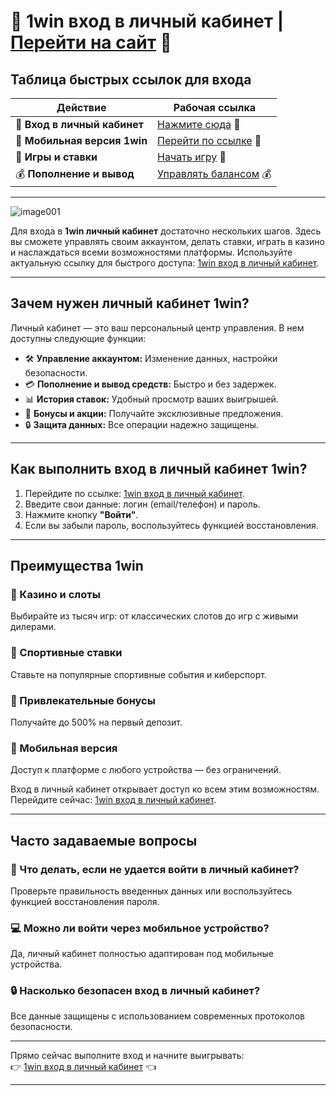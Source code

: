 # 🔑 1win вход в личный кабинет | [Перейти на сайт](https://brandplay.link/6F5VqbyZ) 🔑

## Таблица быстрых ссылок для входа

| **Действие**                | **Рабочая ссылка**                 |
|------------------------------|------------------------------------|
| 🎯 **Вход в личный кабинет** | [Нажмите сюда](https://brandplay.link/6F5VqbyZ) 🎯 |
| 📲 **Мобильная версия 1win** | [Перейти по ссылке](https://brandplay.link/6F5VqbyZ) 📲 |
| 🎰 **Игры и ставки**         | [Начать игру](https://brandplay.link/6F5VqbyZ) 🎰 |
| 💰 **Пополнение и вывод**    | [Управлять балансом](https://brandplay.link/6F5VqbyZ) 💰 |

---

![image001](https://github.com/user-attachments/assets/8a84be20-ce42-41f9-babd-9355d044fa09)

Для входа в **1win личный кабинет** достаточно нескольких шагов. Здесь вы сможете управлять своим аккаунтом, делать ставки, играть в казино и наслаждаться всеми возможностями платформы. Используйте актуальную ссылку для быстрого доступа: [1win вход в личный кабинет](https://brandplay.link/6F5VqbyZ).  

---

## Зачем нужен личный кабинет 1win?

Личный кабинет — это ваш персональный центр управления. В нем доступны следующие функции:

- 🛠️ **Управление аккаунтом:** Изменение данных, настройки безопасности.  
- 💳 **Пополнение и вывод средств:** Быстро и без задержек.  
- 📊 **История ставок:** Удобный просмотр ваших выигрышей.  
- 🎁 **Бонусы и акции:** Получайте эксклюзивные предложения.  
- 🔒 **Защита данных:** Все операции надежно защищены.  

---

## Как выполнить вход в личный кабинет 1win?

1. Перейдите по ссылке: [1win вход в личный кабинет](https://brandplay.link/6F5VqbyZ).  
2. Введите свои данные: логин (email/телефон) и пароль.  
3. Нажмите кнопку **"Войти"**.  
4. Если вы забыли пароль, воспользуйтесь функцией восстановления.  

---

## Преимущества 1win

### 🎲 Казино и слоты
Выбирайте из тысяч игр: от классических слотов до игр с живыми дилерами.  

### 🏅 Спортивные ставки
Ставьте на популярные спортивные события и киберспорт.  

### 🤑 Привлекательные бонусы
Получайте до 500% на первый депозит.  

### 📱 Мобильная версия
Доступ к платформе с любого устройства — без ограничений.  

Вход в личный кабинет открывает доступ ко всем этим возможностям. Перейдите сейчас: [1win вход в личный кабинет](https://brandplay.link/6F5VqbyZ).

---

## Часто задаваемые вопросы

### 🔐 Что делать, если не удается войти в личный кабинет?
Проверьте правильность введенных данных или воспользуйтесь функцией восстановления пароля.  

### 💻 Можно ли войти через мобильное устройство?
Да, личный кабинет полностью адаптирован под мобильные устройства.  

### 🔒 Насколько безопасен вход в личный кабинет?
Все данные защищены с использованием современных протоколов безопасности.

---

Прямо сейчас выполните вход и начните выигрывать:  
👉 [1win вход в личный кабинет](https://brandplay.link/6F5VqbyZ) 👈  

---


